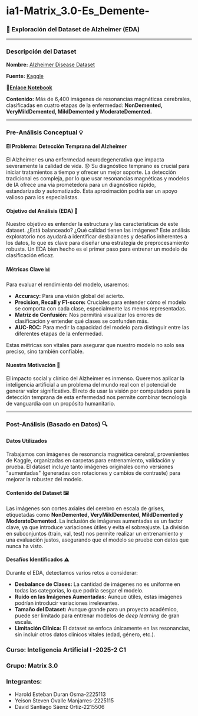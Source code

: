 # ia1-Matrix_3.0-Es_Demente-


### **🧠 Exploración del Dataset de Alzheimer (EDA)**

---

### **Descripción del Dataset**

**Nombre:** [Alzheimer Disease Dataset](https://www.kaggle.com/datasets/ashrafulhossenakash/alzheimer-disease-dataset/data)

**Fuente:** [Kaggle](https://www.kaggle.com/datasets/ashrafulhossenakash/alzheimer-disease-dataset/data)

🔗[**Enlace Notebook**](https://colab.research.google.com/drive/1N81qKQA5Ofw4HkcyCfOZbRbB5-XMNCf-?usp=drive_link)

**Contenido:** Más de 6,400 imágenes de resonancias magnéticas cerebrales, clasificadas en cuatro etapas de la enfermedad: **NonDemented, VeryMildDemented, MildDemented y ModerateDemented.**

---

### **Pre-Análisis Conceptual** 💡

#### **El Problema: Detección Temprana del Alzheimer**

El Alzheimer es una enfermedad neurodegenerativa que impacta severamente la calidad de vida. 😞 Su diagnóstico temprano es crucial para iniciar tratamientos a tiempo y ofrecer un mejor soporte. La detección tradicional es compleja, por lo que usar resonancias magnéticas y modelos de IA ofrece una vía prometedora para un diagnóstico rápido, estandarizado y automatizado. Esta aproximación podría ser un apoyo valioso para los especialistas.

#### **Objetivo del Análisis (EDA)** 🎯

Nuestro objetivo es entender la estructura y las características de este dataset. ¿Está balanceado? ¿Qué calidad tienen las imágenes? Este análisis exploratorio nos ayudará a identificar desbalances y desafíos inherentes a los datos, lo que es clave para diseñar una estrategia de preprocesamiento robusta. Un EDA bien hecho es el primer paso para entrenar un modelo de clasificación eficaz.

#### **Métricas Clave** 📊

Para evaluar el rendimiento del modelo, usaremos:

* **Accuracy:** Para una visión global del acierto.
* **Precision, Recall y F1-score:** Cruciales para entender cómo el modelo se comporta con cada clase, especialmente las menos representadas.
* **Matriz de Confusión:** Nos permitirá visualizar los errores de clasificación y entender qué clases se confunden más.
* **AUC-ROC:** Para medir la capacidad del modelo para distinguir entre las diferentes etapas de la enfermedad.

Estas métricas son vitales para asegurar que nuestro modelo no solo sea preciso, sino también confiable.

#### **Nuestra Motivación** 💖

El impacto social y clínico del Alzheimer es inmenso. Queremos aplicar la inteligencia artificial a un problema del mundo real con el potencial de generar valor significativo. El reto de usar la visión por computadora para la detección temprana de esta enfermedad nos permite combinar tecnología de vanguardia con un propósito humanitario.

---

### **Post-Análisis (Basado en Datos)** 🔍

#### **Datos Utilizados**

Trabajamos con imágenes de resonancia magnética cerebral, provenientes de Kaggle, organizadas en carpetas para entrenamiento, validación y prueba. El dataset incluye tanto imágenes originales como versiones "aumentadas" (generadas con rotaciones y cambios de contraste) para mejorar la robustez del modelo.

#### **Contenido del Dataset** 🖼️

Las imágenes son cortes axiales del cerebro en escala de grises, etiquetadas como **NonDemented, VeryMildDemented, MildDemented y ModerateDemented**. La inclusión de imágenes aumentadas es un factor clave, ya que introduce variaciones útiles y evita el sobreajuste. La división en subconjuntos (train, val, test) nos permite realizar un entrenamiento y una evaluación justos, asegurando que el modelo se pruebe con datos que nunca ha visto.

#### **Desafíos Identificados** ⚠️

Durante el EDA, detectamos varios retos a considerar:

* **Desbalance de Clases:** La cantidad de imágenes no es uniforme en todas las categorías, lo que podría sesgar el modelo.
* **Ruido en las Imágenes Aumentadas:** Aunque útiles, estas imágenes podrían introducir variaciones irrelevantes.
* **Tamaño del Dataset:** Aunque grande para un proyecto académico, puede ser limitado para entrenar modelos de *deep learning* de gran escala.
* **Limitación Clínica:** El dataset se enfoca únicamente en las resonancias, sin incluir otros datos clínicos vitales (edad, género, etc.).

### **Curso:** Inteligencia Artificial I -2025-2 C1
### **Grupo:** Matrix 3.0
### **Integrantes:**
* Harold Esteban Duran Osma-2225113
* Yeison Steven Ovalle Manjarres-2225115
* David Santiago Sáenz Ortiz-2215506
